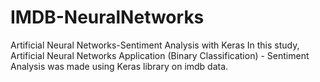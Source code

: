 # IMDB-NeuralNetworks
Artificial Neural Networks-Sentiment Analysis with Keras
In this study, Artificial Neural Networks Application (Binary Classification) - Sentiment Analysis was made using Keras library on imdb data.
